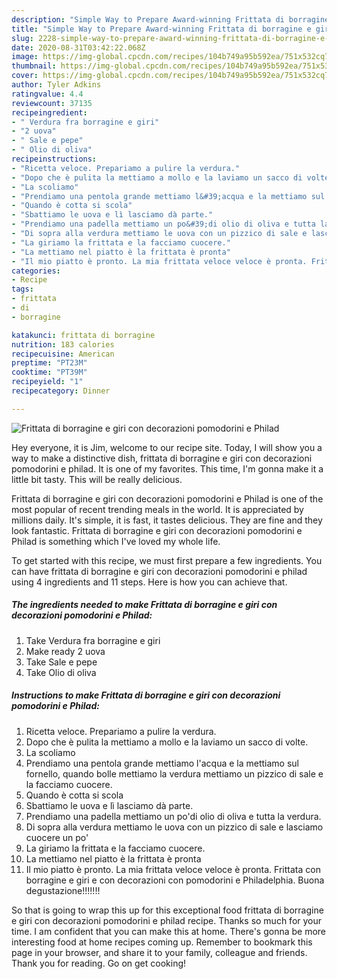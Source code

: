 ```yaml
---
description: "Simple Way to Prepare Award-winning Frittata di borragine e giri con decorazioni pomodorini e Philad"
title: "Simple Way to Prepare Award-winning Frittata di borragine e giri con decorazioni pomodorini e Philad"
slug: 2228-simple-way-to-prepare-award-winning-frittata-di-borragine-e-giri-con-decorazioni-pomodorini-e-philad
date: 2020-08-31T03:42:22.068Z
image: https://img-global.cpcdn.com/recipes/104b749a95b592ea/751x532cq70/frittata-di-borragine-e-giri-con-decorazioni-pomodorini-e-philad-recipe-main-photo.jpg
thumbnail: https://img-global.cpcdn.com/recipes/104b749a95b592ea/751x532cq70/frittata-di-borragine-e-giri-con-decorazioni-pomodorini-e-philad-recipe-main-photo.jpg
cover: https://img-global.cpcdn.com/recipes/104b749a95b592ea/751x532cq70/frittata-di-borragine-e-giri-con-decorazioni-pomodorini-e-philad-recipe-main-photo.jpg
author: Tyler Adkins
ratingvalue: 4.4
reviewcount: 37135
recipeingredient:
- " Verdura fra borragine e giri"
- "2 uova"
- " Sale e pepe"
- " Olio di oliva"
recipeinstructions:
- "Ricetta veloce. Prepariamo a pulire la verdura."
- "Dopo che è pulita la mettiamo a mollo e la laviamo un sacco di volte."
- "La scoliamo"
- "Prendiamo una pentola grande mettiamo l&#39;acqua e la mettiamo sul fornello, quando bolle mettiamo la verdura mettiamo un pizzico di sale e la facciamo cuocere."
- "Quando è cotta si scola"
- "Sbattiamo le uova e lì lasciamo dà parte."
- "Prendiamo una padella mettiamo un po&#39;di olio di oliva e tutta la verdura."
- "Di sopra alla verdura mettiamo le uova con un pizzico di sale e lasciamo cuocere un po&#39;"
- "La giriamo la frittata e la facciamo cuocere."
- "La mettiamo nel piatto è la frittata è pronta"
- "Il mio piatto è pronto. La mia frittata veloce veloce è pronta. Frittata con borragine e giri e con decorazioni con pomodorini e Philadelphia. Buona degustazione!!!!!!!"
categories:
- Recipe
tags:
- frittata
- di
- borragine

katakunci: frittata di borragine 
nutrition: 183 calories
recipecuisine: American
preptime: "PT23M"
cooktime: "PT39M"
recipeyield: "1"
recipecategory: Dinner

---
```



![Frittata di borragine e giri con decorazioni pomodorini e Philad](https://img-global.cpcdn.com/recipes/104b749a95b592ea/751x532cq70/frittata-di-borragine-e-giri-con-decorazioni-pomodorini-e-philad-recipe-main-photo.jpg)

Hey everyone, it is Jim, welcome to our recipe site. Today, I will show you a way to make a distinctive dish, frittata di borragine e giri con decorazioni pomodorini e philad. It is one of my favorites. This time, I'm gonna make it a little bit tasty. This will be really delicious.

Frittata di borragine e giri con decorazioni pomodorini e Philad is one of the most popular of recent trending meals in the world. It is appreciated by millions daily. It's simple, it is fast, it tastes delicious. They are fine and they look fantastic. Frittata di borragine e giri con decorazioni pomodorini e Philad is something which I've loved my whole life.




To get started with this recipe, we must first prepare a few ingredients. You can have frittata di borragine e giri con decorazioni pomodorini e philad using 4 ingredients and 11 steps. Here is how you can achieve that.

<!--inarticleads1-->

##### The ingredients needed to make Frittata di borragine e giri con decorazioni pomodorini e Philad:

1. Take  Verdura fra borragine e giri
1. Make ready 2 uova
1. Take  Sale e pepe
1. Take  Olio di oliva




<!--inarticleads2-->

##### Instructions to make Frittata di borragine e giri con decorazioni pomodorini e Philad:

1. Ricetta veloce. Prepariamo a pulire la verdura.
1. Dopo che è pulita la mettiamo a mollo e la laviamo un sacco di volte.
1. La scoliamo
1. Prendiamo una pentola grande mettiamo l&#39;acqua e la mettiamo sul fornello, quando bolle mettiamo la verdura mettiamo un pizzico di sale e la facciamo cuocere.
1. Quando è cotta si scola
1. Sbattiamo le uova e lì lasciamo dà parte.
1. Prendiamo una padella mettiamo un po&#39;di olio di oliva e tutta la verdura.
1. Di sopra alla verdura mettiamo le uova con un pizzico di sale e lasciamo cuocere un po&#39;
1. La giriamo la frittata e la facciamo cuocere.
1. La mettiamo nel piatto è la frittata è pronta
1. Il mio piatto è pronto. La mia frittata veloce veloce è pronta. Frittata con borragine e giri e con decorazioni con pomodorini e Philadelphia. Buona degustazione!!!!!!!




So that is going to wrap this up for this exceptional food frittata di borragine e giri con decorazioni pomodorini e philad recipe. Thanks so much for your time. I am confident that you can make this at home. There's gonna be more interesting food at home recipes coming up. Remember to bookmark this page in your browser, and share it to your family, colleague and friends. Thank you for reading. Go on get cooking!
